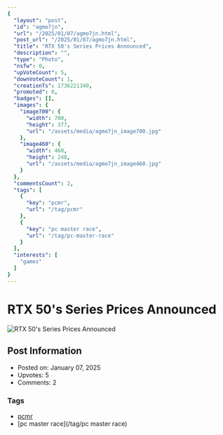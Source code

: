 ```yaml
---
{
  "layout": "post",
  "id": "agmo7jn",
  "url": "/2025/01/07/agmo7jn.html",
  "post_url": "/2025/01/07/agmo7jn.html",
  "title": "RTX 50's Series Prices Announced",
  "description": "",
  "type": "Photo",
  "nsfw": 0,
  "upVoteCount": 5,
  "downVoteCount": 1,
  "creationTs": 1736221340,
  "promoted": 0,
  "badges": [],
  "images": {
    "image700": {
      "width": 700,
      "height": 377,
      "url": "/assets/media/agmo7jn_image700.jpg"
    },
    "image460": {
      "width": 460,
      "height": 248,
      "url": "/assets/media/agmo7jn_image460.jpg"
    }
  },
  "commentsCount": 2,
  "tags": [
    {
      "key": "pcmr",
      "url": "/tag/pcmr"
    },
    {
      "key": "pc master race",
      "url": "/tag/pc-master-race"
    }
  ],
  "interests": [
    "games"
  ]
}
---
```


# RTX 50's Series Prices Announced

![RTX 50's Series Prices Announced](/assets/media/agmo7jn_image700.jpg)

## Post Information

- Posted on: January 07, 2025
- Upvotes: 5
- Comments: 2

### Tags

- [pcmr](/tag/pcmr)
- [pc master race](/tag/pc master race)
